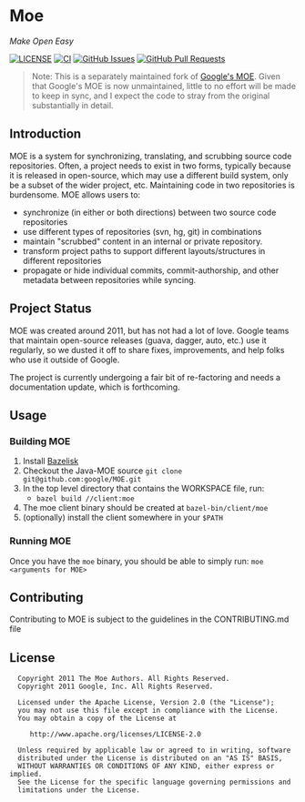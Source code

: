 # Moe
*Make Open Easy*

[![LICENSE](https://img.shields.io/badge/license-Apache-blue.svg)](https://github.com/geekinasuit/MOE/blob/master/LICENSE)
[![CI](https://github.com/geekinasuit/MOE/workflows/CI/badge.svg)](https://github.com/geekinasuit/MOE/actions?query=workflow%3ACI)
[![GitHub Issues](https://img.shields.io/github/issues/geekinasuit/MOE.svg)](https://github.com/geekinasuit/MOE/issues)
[![GitHub Pull Requests](https://img.shields.io/github/issues-pr/geekinasuit/MOE.svg)](https://github.com/geekinasuit/MOE/pulls)

> Note: This is a separately maintained fork of [Google's MOE](github.com/google/moe).
> Given that Google's MOE is now unmaintained, little to no effort will be made to
> keep in sync, and I expect the code to stray from the original substantially in detail.

## Introduction

MOE is a system for synchronizing, translating, and scrubbing source code
repositories.  Often, a project needs to exist in two forms, typically because
it is released in open-source, which may use a different build system, only
be a subset of the wider project, etc.  Maintaining code in two repositories
is burdensome. MOE allows users to:

  * synchronize (in either or both directions) between two source code
    repositories
  * use different types of repositories (svn, hg, git) in combinations
  * maintain "scrubbed" content in an internal or private repository.
  * transform project paths to support different layouts/structures in
    different repositories
  * propagate or hide individual commits, commit-authorship, and other
    metadata between repositories while syncing.

## Project Status

MOE was created around 2011, but has not had a lot of love. Google teams that
maintain open-source releases (guava, dagger, auto, etc.) use it regularly,
so we dusted it off to share fixes, improvements, and help folks who use it
outside of Google.

The project is currently undergoing a fair bit of re-factoring and needs a
documentation update, which is forthcoming.

## Usage

### Building MOE

   1. Install [Bazelisk](http://github.com/bazelbuild/bazelisk)
   2. Checkout the Java-MOE source `git clone git@github.com:google/MOE.git`
   3. In the top level directory that contains the WORKSPACE file, run:
      - `bazel build //client:moe`
   4. The moe client binary should be created at `bazel-bin/client/moe`
   5. (optionally) install the client somewhere in your `$PATH`

### Running MOE

Once you have the `moe` binary, you should be able to simply run:
`moe <arguments for MOE>`

## Contributing

Contributing to MOE is subject to the guidelines in the CONTRIBUTING.md file

## License

```
  Copyright 2011 The Moe Authors. All Rights Reserved.
  Copyright 2011 Google, Inc. All Rights Reserved.

  Licensed under the Apache License, Version 2.0 (the "License");
  you may not use this file except in compliance with the License.
  You may obtain a copy of the License at

     http://www.apache.org/licenses/LICENSE-2.0

  Unless required by applicable law or agreed to in writing, software
  distributed under the License is distributed on an "AS IS" BASIS,
  WITHOUT WARRANTIES OR CONDITIONS OF ANY KIND, either express or implied.
  See the License for the specific language governing permissions and
  limitations under the License.
```


